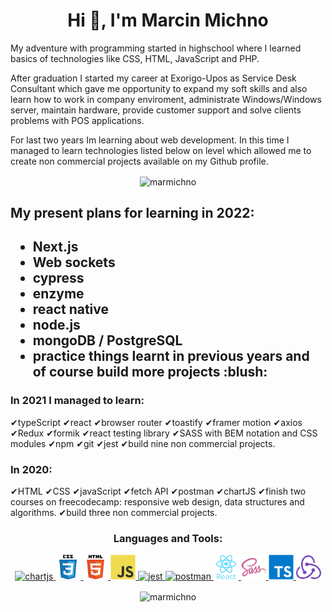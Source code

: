 <h1 align="center">Hi 👋, I'm Marcin Michno</h1>

<p align="left">My adventure with programming started in highschool where I learned basics of technologies like CSS, HTML, JavaScript and PHP.</p>
<p align="left">After graduation I started my career at Exorigo-Upos as Service Desk Consultant which gave
me opportunity to expand my soft skills and also learn how to work in company enviroment,
administrate Windows/Windows server, maintain hardware, provide customer support and
solve clients problems with POS applications.</p>
<p align="left">For last two years Im learning about web development. In this time I managed to learn
technologies listed below on level which allowed me to create non commercial projects available on my Github profile.</p>

<p align="center"><img align="center" src="https://github-readme-streak-stats.herokuapp.com/?user=marmichno&" alt="marmichno" /></p>

<h2>My present plans for learning in 2022:<h2>
  <ul>
    <li>Next.js</li>
    <li>Web sockets</li>
    <li>cypress</li>
    <li>enzyme</li>
    <li>react native</li>
    <li>node.js</li>
    <li>mongoDB / PostgreSQL</li>
    <li>practice things learnt in previous years and of course build more projects :blush:</li>
  </ul>

<h3>In 2021 I managed to learn:</h3>
    ✔typeScript
    ✔react
    ✔browser router
    ✔toastify
    ✔framer motion
    ✔axios
    ✔Redux
    ✔formik
    ✔react testing library
    ✔SASS with BEM notation and CSS modules
    ✔npm
    ✔git
    ✔jest
    ✔build nine non commercial projects.


<h3>In 2020:</h3>
    ✔HTML
    ✔CSS
    ✔javaScript
    ✔fetch API
    ✔postman
    ✔chartJS
    ✔finish two courses on freecodecamp: responsive web design, data structures and algorithms.
    ✔build three non commercial projects.
  </ul>

<h3 align="center">Languages and Tools:</h3>
<p align="center"> <a href="https://www.chartjs.org" target="_blank" rel="noreferrer"> <img src="https://www.chartjs.org/media/logo-title.svg" alt="chartjs" width="40" height="40"/> </a> <a href="https://www.w3schools.com/css/" target="_blank" rel="noreferrer"> <img src="https://raw.githubusercontent.com/devicons/devicon/master/icons/css3/css3-original-wordmark.svg" alt="css3" width="40" height="40"/> </a> <a href="https://www.w3.org/html/" target="_blank" rel="noreferrer"> <img src="https://raw.githubusercontent.com/devicons/devicon/master/icons/html5/html5-original-wordmark.svg" alt="html5" width="40" height="40"/> </a> <a href="https://developer.mozilla.org/en-US/docs/Web/JavaScript" target="_blank" rel="noreferrer"> <img src="https://raw.githubusercontent.com/devicons/devicon/master/icons/javascript/javascript-original.svg" alt="javascript" width="40" height="40"/> </a> <a href="https://jestjs.io" target="_blank" rel="noreferrer"> <img src="https://www.vectorlogo.zone/logos/jestjsio/jestjsio-icon.svg" alt="jest" width="40" height="40"/> </a> <a href="https://postman.com" target="_blank" rel="noreferrer"> <img src="https://www.vectorlogo.zone/logos/getpostman/getpostman-icon.svg" alt="postman" width="40" height="40"/> </a> <a href="https://reactjs.org/" target="_blank" rel="noreferrer"> <img src="https://raw.githubusercontent.com/devicons/devicon/master/icons/react/react-original-wordmark.svg" alt="react" width="40" height="40"/> </a> <a href="https://sass-lang.com" target="_blank" rel="noreferrer"> <img src="https://raw.githubusercontent.com/devicons/devicon/master/icons/sass/sass-original.svg" alt="sass" width="40" height="40"/> </a> <a href="https://www.typescriptlang.org/" target="_blank" rel="noreferrer"> <img src="https://raw.githubusercontent.com/devicons/devicon/master/icons/typescript/typescript-original.svg" alt="typescript" width="40" height="40"/> </a>  <a href="https://redux.js.org" target="_blank" rel="noreferrer"> <img src="https://raw.githubusercontent.com/devicons/devicon/master/icons/redux/redux-original.svg" alt="redux" width="40" height="40"/> </a> </p>

<p align="center"><img align="center" src="https://github-readme-stats.vercel.app/api/top-langs?username=marmichno&show_icons=true&locale=en&layout=compact" alt="marmichno" /></p>
